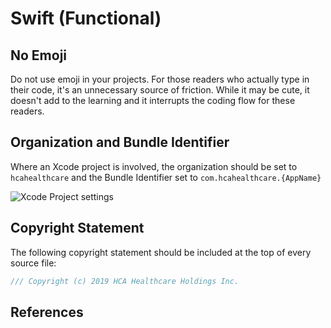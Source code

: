 <!-- title:Styling - Swift Functional, description:Coding style for Swift project following functional-->
# Swift (Functional)




## No Emoji

Do not use emoji in your projects. For those readers who actually type in their code, it's an unnecessary source of friction. While it may be cute, it doesn't add to the learning and it interrupts the coding flow for these readers.

## Organization and Bundle Identifier

Where an Xcode project is involved, the organization should be set to `hcahealthcare` and the Bundle Identifier set to `com.hcahealthcare.{AppName}`

![Xcode Project settings](screens/project_settings.png)

## Copyright Statement

The following copyright statement should be included at the top of every source
file:

```swift
/// Copyright (c) 2019 HCA Healthcare Holdings Inc.
```

## References
